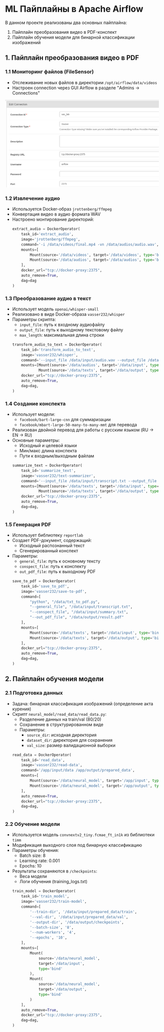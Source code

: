 # ML Пайплайны в Apache Airflow

В данном проекте реализованы два основных пайплайна:
1. Пайплайн преобразования видео в PDF-конспект
2. Пайплайн обучения модели для бинарной классификации изображений

## 1. Пайплайн преобразования видео в PDF

### 1.1 Мониторинг файлов (FileSensor)
- Отслеживание новых файлов в директории `/opt/airflow/data/videos`
- Настроен connection через GUI Airflow в разделе "Admins → Connections"

![Filesensor connection example](./lab_2/images/image_1.jpg)

### 1.2 Извлечение аудио
- Используется Docker-образ `jrottenberg/ffmpeg`
- Конвертация видео в аудио формата WAV
- Настроено монтирование директорий:
  ```python
  extract_audio = DockerOperator(
      task_id='extract_audio',
      image='jrottenberg/ffmpeg',
      command='-i /data/videos/final.mp4 -vn /data/audios/audio.wav',
      mounts=[
          Mount(source='/data/videos', target='/data/videos', type='bind'),
          Mount(source='/data/audios', target='/data/audios', type='bind')
      ],
      docker_url="tcp://docker-proxy:2375",
      auto_remove=True,
      dag=dag
  )
  ```

### 1.3 Преобразование аудио в текст
- Использует модель `openai/whisper-small`
- Реализовано в виде Docker-образа `vasser232/whisper`
- Параметры скрипта:
  - `input_file`: путь к входному аудиофайлу
  - `output_file`: путь к выходному текстовому файлу
  - `max_length`: максимальная длина строки
  ```python
  transform_audio_to_text = DockerOperator(
      task_id='transform_audio_to_text',
      image='vasser232/whisper',
      command='--input_file /data/input/audio.wav --output_file /data/output/transcript.txt --max_length 80',
      mounts=[Mount(source='/data/audios', target='/data/input', type='bind'),
              Mount(source='/data/texts', target='/data/output', type='bind')],
      docker_url="tcp://docker-proxy:2375",
      auto_remove=True,
      dag=dag,
  )
  ```

### 1.4 Создание конспекта
- Использует модели:
  - `facebook/bart-large-cnn` для суммаризации
  - `facebook/mbart-large-50-many-to-many-mmt` для перевода
- Реализован двойной перевод для работы с русским языком (RU → EN → RU)
- Основные параметры:
  - Исходный и целевой языки
  - Мин/макс длина конспекта
  - Пути к входным/выходным файлам
  ```python
  summarize_text = DockerOperator(
      task_id='summarize_text',
      image='vasser232/text-summarizer',
      command='--input_file /data/input/transcript.txt --output_file /data/output/summary.txt --max_length 1000 --min_length 500',
      mounts=[Mount(source='/data/texts', target='/data/input', type='bind'),
              Mount(source='/data/texts', target='/data/output', type='bind')],
      docker_url="tcp://docker-proxy:2375",
      auto_remove=True,
      dag=dag,
  )
  ```

### 1.5 Генерация PDF
- Использует библиотеку `reportlab`
- Создает PDF-документ, содержащий:
  - Исходный распознанный текст
  - Сгенерированный конспект
- Параметры:
  - `general_file`: путь к основному тексту
  - `conspect_file`: путь к конспекту
  - `out_pdf_file`: путь к выходному PDF
  ```python
  save_to_pdf = DockerOperator(
      task_id='save_to_pdf',
      image='vasser232/save-to-pdf',
      command=[
          "python", "/data/txt_to_pdf.py", 
          "--general_file", "/data/input/transcript.txt",
          "--conspect_file", "/data/input/summary.txt",
          "--out_pdf_file", "/data/output/result.pdf"
      ],
      mounts=[
          Mount(source='/data/texts', target='/data/input', type='bind'),
          Mount(source='/data/texts', target='/data/output', type='bind')
      ],
      docker_url="tcp://docker-proxy:2375",
      auto_remove=True,
      dag=dag,
  )
  ```

## 2. Пайплайн обучения модели

### 2.1 Подготовка данных
- Задача: бинарная классификация изображений (определение акта курения)
- Скрипт `neural_model/read_data/read_data.py`:
  - Разделение данных на train/val (80/20)
  - Сохранение в структурированном виде
  - Параметры:
    - `source_dir`: исходная директория
    - `dataset_dir`: директория для сохранения
    - `val_size`: размер валидационной выборки
  ```python
  read_data = DockerOperator(
      task_id='read_data',
      image='vasser232/read-data',
      command='/app/input/data /app/output/prepared_data',
      mounts=[
          Mount(source='/data/neural_model', target='/app/input', type='bind'),
          Mount(source='/data/neural_model', target='/app/output', type='bind')
      ],
      auto_remove=True,
      docker_url="tcp://docker-proxy:2375",
      dag=dag,
  )
  ```

### 2.2 Обучение модели
- Используется модель `convnextv2_tiny.fcmae_ft_in1k` из библиотеки `timm`
- Модификация выходного слоя под бинарную классификацию
- Параметры обучения:
  - Batch size: 8
  - Learning rate: 0.001
  - Epochs: 10
- Результаты сохраняются в `/checkpoints`:
  - Веса модели
  - Логи обучения (training_logs.txt)
  ```python
  train_model = DockerOperator(
      task_id='train_model',
      image='vasser232/train-model',
      command=[
          '--train-dir', '/data/input/prepared_data/train',  
          '--val-dir', '/data/input/prepared_data/val',      
          '--output-dir', '/data/output/checkpoints',         
          '--batch-size', '8',
          '--num-workers', '4',
          '--epochs', '10',
      ],
      mounts=[
          Mount(
              source='/data/neural_model',  
              target='/data/input',         
              type='bind'
          ),
          Mount(
              source='/data/neural_model',  
              target='/data/output',        
              type='bind'
          )
      ],
      auto_remove=True,
      docker_url="tcp://docker-proxy:2375",
      dag=dag,
  )
  ```
